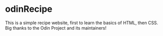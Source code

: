 # odinRecipe
This is a simple recipe website, first to learn the basics of HTML, then CSS. Big thanks to the Odin Project and its maintainers!
